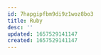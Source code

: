 ```yaml
---
id: 7hapgipfbm9di9z1woz8bo3
title: Ruby
desc: ''
updated: 1657529141147
created: 1657529141147
---
```


